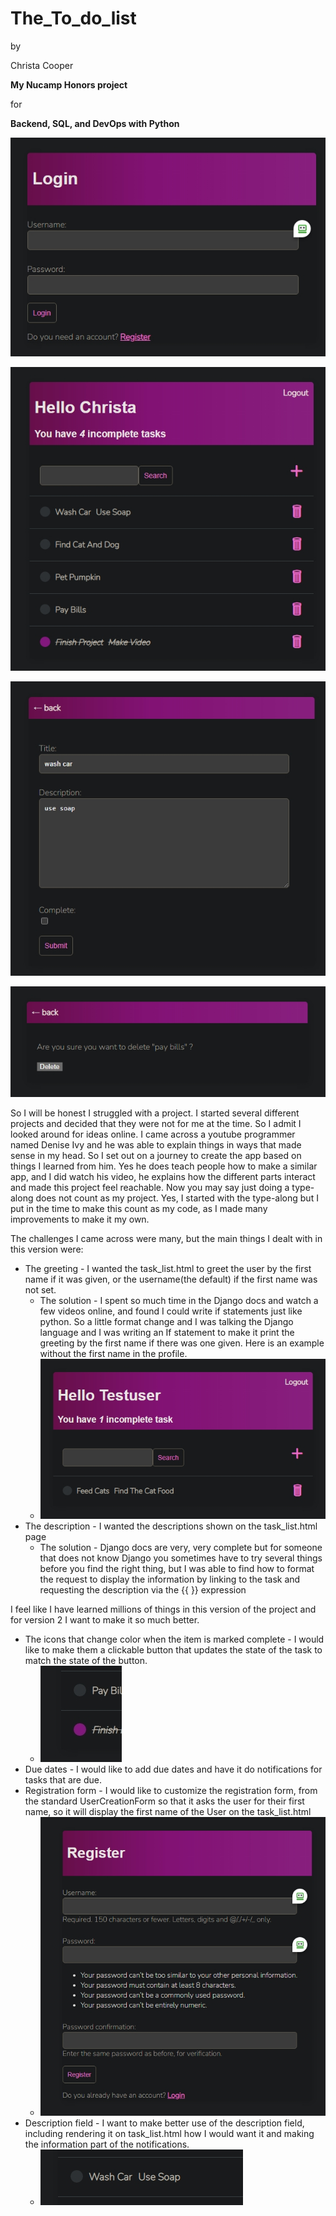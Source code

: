 
# **The_To_do_list**

by

Christa Cooper

**My Nucamp Honors project**

for

**Backend, SQL, and DevOps with Python**

![1669684212175](image/README/1669684212175.png)

![1669683800922](image/README/1669683800922.png)

![1669684289689](image/README/1669684289689.png)

![1669684298896](image/README/1669684298896.png)

So I will be honest I struggled with a project.  I started several different projects and decided that they were not for me at the time.  So I admit I looked around for ideas online.  I came across a youtube programmer named Denise Ivy and he was able to explain things in ways that made sense in my head.  So I set out on a journey to create the app based on things I learned from him.  Yes he does teach people how to make a similar app, and I did watch his video, he explains how the different parts interact and made this project feel reachable.  Now you may say just doing a type-along does not count as my project.  Yes, I started with the type-along but I put in the time to make this count as my code, as I made many improvements to make it my own.

The challenges I came across were many, but the main things I dealt with in this version were:

* The greeting - I wanted the task_list.html to greet the user by the first name if it was given, or the username(the default) if the first name was not set.
  * The solution - I spent so much time in the Django docs and watch a few videos online, and found I could write if statements just like python.  So a little format change and I was talking the Django language and I was writing an If statement to make it print the greeting by the first name if there was one given.  Here is an example without the first name in the profile.
  * ![1669683880416](image/README/1669683880416.png)
* The description - I wanted the descriptions shown on the task_list.html page
  * The solution - Django docs are very, very complete but for someone that does not know Django you sometimes have to try several things before you find the right thing, but I was able to find how to format the request to display the information by linking to the task and requesting the description via the {{ }} expression

I feel like I have learned millions of things in this version of the project and for version 2 I want to make it so much better.

* The icons that change color when the item is marked complete - I would like to make them a clickable button that updates the state of the task to match the state of the button.
  * ![1669684044935](image/README/1669684044935.png)
* Due dates - I would like to add due dates and have it do notifications for tasks that are due.
* Registration form - I would like to customize the registration form, from the standard UserCreationForm so that it asks the user for their first name, so it will display the first name of the User on the task_list.html
  * ![1669684095998](image/README/1669684095998.png)
* Description field - I want to make better use of the description field, including rendering it on task_list.html how I would want it and making the information part of the notifications.
  * ![1669684151877](image/README/1669684151877.png)

